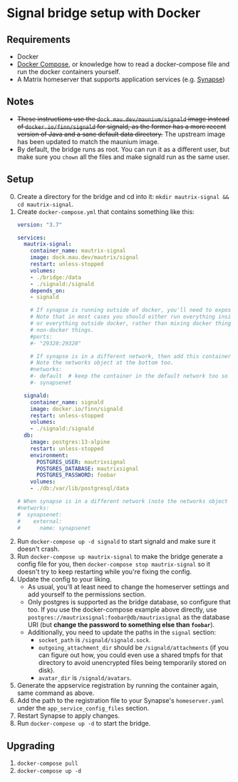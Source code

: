 # Signal bridge setup with Docker
## Requirements
* Docker
* [Docker Compose](https://docs.docker.com/compose/install/), or knowledge how
  to read a docker-compose file and run the docker containers yourself.
* A Matrix homeserver that supports application services (e.g. [Synapse](https://github.com/matrix-org/synapse))

## Notes
* ~~These instructions use the `dock.mau.dev/maunium/signald` image instead of
  `docker.io/finn/signald` for signald, as the former has a more recent version
  of Java and a sane default data directory.~~ The upstream image has been
  updated to match the maunium image.
* By default, the bridge runs as root. You can run it as a different user, but
  make sure you `chown` all the files and make signald run as the same user.

## Setup
0. Create a directory for the bridge and cd into it: `mkdir mautrix-signal && cd mautrix-signal`.
1. Create `docker-compose.yml` that contains something like this:
   ```yaml
   version: "3.7"

   services:
     mautrix-signal:
       container_name: mautrix-signal
       image: dock.mau.dev/mautrix/signal
       restart: unless-stopped
       volumes:
       - ./bridge:/data
       - ./signald:/signald
       depends_on:
       - signald

       # If synapse is running outside of docker, you'll need to expose the port.
       # Note that in most cases you should either run everything inside docker
       # or everything outside docker, rather than mixing docker things with
       # non-docker things.
       #ports:
       #- "29328:29328"

       # If synapse is in a different network, then add this container to that network.
       # Note the networks object at the bottom too.
       #networks:
       #- default  # keep the container in the default network too so that the db container is reachable.
       #- synapsenet

     signald:
       container_name: signald
       image: docker.io/finn/signald
       restart: unless-stopped
       volumes: 
       - ./signald:/signald
     db:
       image: postgres:13-alpine
       restart: unless-stopped
       environment:
         POSTGRES_USER: mautrixsignal
         POSTGRES_DATABASE: mautrixsignal
         POSTGRES_PASSWORD: foobar
       volumes:
       - ./db:/var/lib/postgresql/data

   # When synapse is in a different network (note the networks object in the service too):
   #networks:
   #  synapsenet:
   #    external:
   #      name: synapsenet
   ```
2. Run `docker-compose up -d signald` to start signald and make sure it doesn't
   crash.
3. Run `docker-compose up mautrix-signal` to make the bridge generate a config
   file for you, then `docker-compose stop mautrix-signal` so it doesn't try to
   keep restarting while you're fixing the config.
4. Update the config to your liking.
   * As usual, you'll at least need to change the homeserver settings and add
     yourself to the permissions section.
   * Only postgres is supported as the bridge database, so configure that too.
     If you use the docker-compose example above directly,
     use `postgres://mautrixsignal:foobar@db/mautrixsignal` as the database URI
     (but **change the password to something else than `foobar`**).
   * Additionally, you need to update the paths in the `signal` section:
     * `socket_path` is `/signald/signald.sock`.
     * `outgoing_attachment_dir` should be `/signald/attachments` (if you can
       figure out how, you could even use a shared tmpfs for that directory to
       avoid unencrypted files being temporarily stored on disk).
     * `avatar_dir` is `/signald/avatars`.
5. Generate the appservice registration by running the container again, same
   command as above.
6. Add the path to the registration file to your Synapse's `homeserver.yaml`
   under the `app_service_config_files` section.
7. Restart Synapse to apply changes.
8. Run `docker-compose up -d` to start the bridge.

## Upgrading
1. `docker-compose pull`
2. `docker-compose up -d`
